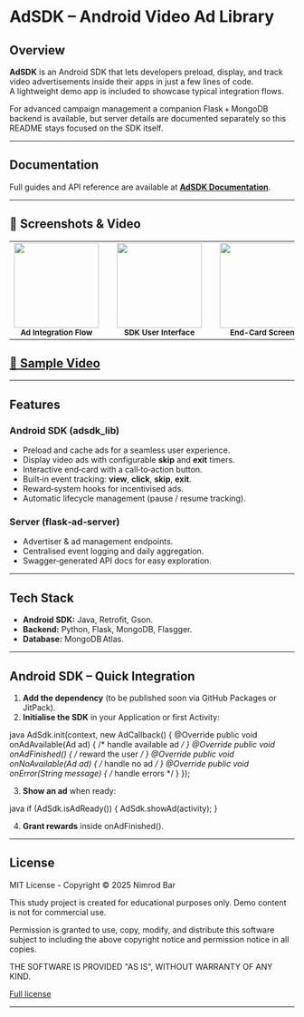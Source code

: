 # AdSDK – Android Video Ad Library

## Overview
**AdSDK** is an Android SDK that lets developers preload, display, and track video advertisements inside their apps in just a few lines of code.  
A lightweight demo app is included to showcase typical integration flows.

For advanced campaign management a companion Flask + MongoDB backend is available, but server details are documented separately so this README stays focused on the SDK itself.

---

## Documentation
Full guides and API reference are available at **[AdSDK Documentation](https://nimib2.github.io/Android-SDK-Ads/)**.

---

## 📸 Screenshots & Video

<table>
  <tr>
    <td align="center">
      <img src="https://github.com/user-attachments/assets/4532ea8f-8649-4407-9acf-2eff2a21c572" width="150"/><br/>
      <sub><b>Ad&nbsp;Integration&nbsp;Flow</b></sub>
    </td>
    <td width="25"></td>  <!-- spacer -->
    <td align="center">
      <img src="https://github.com/user-attachments/assets/4f8bf291-5716-49d8-92ef-102c9d977545" width="150"/><br/>
      <sub><b>SDK&nbsp;User&nbsp;Interface</b></sub>
    </td>
    <td width="25"></td>  <!-- spacer -->
    <td align="center">
      <img src="https://github.com/user-attachments/assets/0cceb809-3828-4f93-8983-4f6e6eebfff9" width="150"/><br/>
      <sub><b>End-Card&nbsp;Screen</b></sub>
    </td>
  </tr>
</table>




##  [🎥 Sample Video](https://res.cloudinary.com/dyr4cxjrs/video/upload/v1745858282/AD-SDK_btcpu1.mp4)



---

## Features

### Android SDK (adsdk_lib)
- Preload and cache ads for a seamless user experience.
- Display video ads with configurable **skip** and **exit** timers.
- Interactive end‑card with a call‑to‑action button.
- Built‑in event tracking: **view**, **click**, **skip**, **exit**.
- Reward‑system hooks for incentivised ads.
- Automatic lifecycle management (pause / resume tracking).

### Server (flask‑ad‑server)
- Advertiser & ad management endpoints.
- Centralised event logging and daily aggregation.
- Swagger‑generated API docs for easy exploration.

---

## Tech Stack
- **Android SDK:** Java, Retrofit, Gson.
- **Backend:** Python, Flask, MongoDB, Flasgger.
- **Database:** MongoDB Atlas.

---

## Android SDK – Quick Integration

1. **Add the dependency** (to be published soon via GitHub Packages or JitPack).
2. **Initialise the SDK** in your Application or first Activity:

java
AdSdk.init(context, new AdCallback() {
    @Override
    public void onAdAvailable(Ad ad) { /* handle available ad */ }
    @Override
    public void onAdFinished() { /* reward the user */ }
    @Override
    public void onNoAvailable(Ad ad) { /* handle no ad */ }
    @Override
    public void onError(String message) { /* handle errors */ }
});


3. **Show an ad** when ready:

java
if (AdSdk.isAdReady()) {
    AdSdk.showAd(activity);
}


4. **Grant rewards** inside onAdFinished().

---

## License

MIT License - Copyright © 2025 Nimrod Bar

This study project is created for educational purposes only. Demo content is not for commercial use.

Permission is granted to use, copy, modify, and distribute this software subject to including the above copyright notice and permission notice in all copies.

THE SOFTWARE IS PROVIDED "AS IS", WITHOUT WARRANTY OF ANY KIND.

[Full license](https://opensource.org/licenses/MIT)

---
